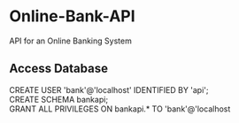 # Online-Bank-API
API for an Online Banking System

## Access Database
CREATE USER 'bank'@'localhost' IDENTIFIED BY 'api';  
CREATE SCHEMA bankapi;  
GRANT ALL PRIVILEGES ON bankapi.* TO 'bank'@'localhost
